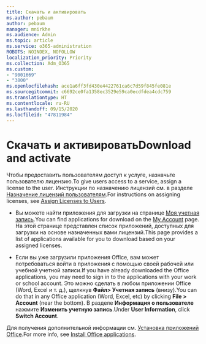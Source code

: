```yaml
---
title: Скачать и активировать
ms.author: pebaum
author: pebaum
manager: mnirkhe
ms.audience: Admin
ms.topic: article
ms.service: o365-administration
ROBOTS: NOINDEX, NOFOLLOW
localization_priority: Priority
ms.collection: Adm_O365
ms.custom:
- "9001669"
- "3800"
ms.openlocfilehash: ace1a6ff3fd430e4422761ca6c7d59f845fe081e
ms.sourcegitcommit: c6692ce0fa1358ec3529e59ca0ecdfdea4cdc759
ms.translationtype: HT
ms.contentlocale: ru-RU
ms.lasthandoff: 09/15/2020
ms.locfileid: "47811984"
---
```

# <a name="download-and-activate"></a><span data-ttu-id="2e443-102">Скачать и активировать</span><span class="sxs-lookup"><span data-stu-id="2e443-102">Download and activate</span></span>

<span data-ttu-id="2e443-103">Чтобы предоставить пользователям доступ к услуге, назначьте пользователю лицензию.</span><span class="sxs-lookup"><span data-stu-id="2e443-103">To give users access to a service, assign a license to the user.</span></span> <span data-ttu-id="2e443-104">Инструкции по назначению лицензий см. в разделе [Назначение лицензий пользователям](https://docs.microsoft.com/microsoft-365/admin/manage/assign-licenses-to-users).</span><span class="sxs-lookup"><span data-stu-id="2e443-104">For instructions on assigning licenses, see [Assign Licenses to Users](https://docs.microsoft.com/microsoft-365/admin/manage/assign-licenses-to-users).</span></span>

- <span data-ttu-id="2e443-105">Вы можете найти приложения для загрузки на странице [Моя учетная запись](https://portal.office.com/account/#installs).</span><span class="sxs-lookup"><span data-stu-id="2e443-105">You can find applications for download on the [My Account](https://portal.office.com/account/#installs) page.</span></span> <span data-ttu-id="2e443-106">На этой странице представлен список приложений, доступных для загрузки на основе назначенных вами лицензий.</span><span class="sxs-lookup"><span data-stu-id="2e443-106">This page provides a list of applications available for you to download based on your assigned licenses.</span></span> 

- <span data-ttu-id="2e443-107">Если вы уже загрузили приложения Office, вам может потребоваться войти в приложения с помощью своей рабочей или учебной учетной записи.</span><span class="sxs-lookup"><span data-stu-id="2e443-107">If you have already downloaded the Office applications, you may need to sign in to the applications with your work or school account.</span></span> <span data-ttu-id="2e443-108">Это можно сделать в любом приложении Office (Word, Excel и т. д.), щелкнув **Файл> Учетная запись** (внизу).</span><span class="sxs-lookup"><span data-stu-id="2e443-108">You can do that in any Office application (Word, Excel, etc) by clicking **File > Account** (near the bottom).</span></span> <span data-ttu-id="2e443-109">В разделе **Информация о пользователе** нажмите **Изменить учетную запись**.</span><span class="sxs-lookup"><span data-stu-id="2e443-109">Under **User Information**, click **Switch Account**.</span></span>

<span data-ttu-id="2e443-110">Для получения дополнительной информации см. [Установка приложений Office](https://docs.microsoft.com/microsoft-365/admin/setup/install-applications).</span><span class="sxs-lookup"><span data-stu-id="2e443-110">For more info, see [Install Office applications](https://docs.microsoft.com/microsoft-365/admin/setup/install-applications).</span></span>
